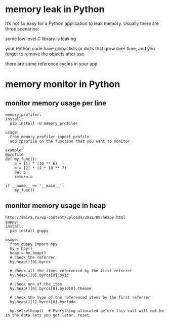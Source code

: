
# memory leak in Python
It’s not so easy for a Python application to leak memory. Usually there are three scenarios:

some low level C library is leaking

your Python code have global lists or dicts that grow over time, and you forgot to remove the objects after use

there are some reference cycles in your app

# memory monitor in Python
## monitor memory usage per line
    memory_profiler:
    install:
      pip install -U memory_profiler
    
    usage:
      from memory_profiler import profile
      add @profile on the function that you want to monitor
      
    example:
    @profile
    def my_func():
        a = [1] * (10 ** 6)
        b = [2] * (2 * 10 ** 7)
        del b
        return a

    if __name__ == '__main__':
        my_func()

## monitor memory usage in heap
    http://smira.ru/wp-content/uploads/2011/08/heapy.html
    guppy:
    install:
      pip install guppy
      
    usage:
      from guppy import hpy
      hy = hpy()
      heap = hy.heap()
      # check the referrer
      hy.heap()[0].byrcs
      
      # check all the items referenced by the first referrer
      hy.heap()[0].byrcs[0].byid
      
      # check one of the item
      hy.heap()[0].byrcs[0].byid[0].theone
      
      # check the type of the referenced items by the first referrer
      hy.heap()[1].byrcs[0].byclodo 
      
      hp.setrelheap()  # Everything allocated before this call will not be in the data sets you get later. reset
      
      
